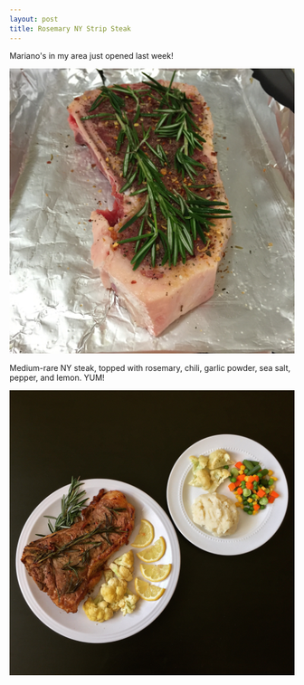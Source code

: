 ```yaml
---
layout: post
title: Rosemary NY Strip Steak
---
```


Mariano's in my area just opened last week!

![Rosemary Steak 2](/images/rosemaryNYsteak-2.jpg)

Medium-rare NY steak, topped with rosemary, chili, garlic powder, sea salt, pepper, and lemon. YUM!

![Rosemary Steak 1](/images/rosemaryNYsteak-1.jpg)
